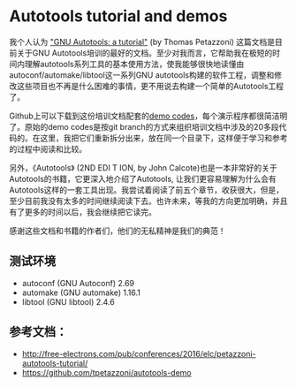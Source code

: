 # Autotools tutorial and demos

我个人认为 ["GNU Autotools: a tutorial"](http://free-electrons.com/pub/conferences/2016/elc/petazzoni-autotools-tutorial/) (by Thomas Petazzoni) 这篇文档是目前关于GNU Autotools培训的最好的文档。至少对我而言，它帮助我在极短的时间内理解autotools系列工具的基本使用方法，使我能够很快地读懂由autoconf/automake/libtool这一系列GNU autotools构建的软件工程，调整和修改这些项目也不再是什么困难的事情，更不用说去构建一个简单的Autotools工程了。 

Github上可以下载到这份培训文档配套的[demo codes](https://github.com/tpetazzoni/autotools-demo)，每个演示程序都很简洁明了。原始的demo codes是按git branch的方式来组织培训文档中涉及的20多段代码的。在这里，我把它们重新拆分出来，放在同一个目录下，这样便于学习和参考的过程中阅读和比较。

另外，《Autotools》 (2ND EDI T ION, by John Calcote)也是一本非常好的关于Autotools的书籍，它更深入地介绍了Autotools, 让我们更容易理解为什么会有Autotools这样的一套工具出现。我尝试着阅读了前五个章节，收获很大，但是，至少目前我没有太多的时间继续阅读下去。也许未来，等我的方向更加明确，并且有了更多的时间以后，我会继续把它读完。

感谢这些文档和书籍的作者们，他们的无私精神是我们的典范！

## 测试环境
- autoconf (GNU Autoconf) 2.69
- automake (GNU automake) 1.16.1
- libtool (GNU libtool) 2.4.6

## 参考文档：
- http://free-electrons.com/pub/conferences/2016/elc/petazzoni-autotools-tutorial/
- https://github.com/tpetazzoni/autotools-demo
